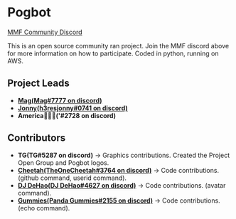 # Pogbot
<p align="left">  
<a href="//discord.gg/MPesmHm">MMF Community Discord</a>
</p>

This is an open source community ran project. Join the MMF discord above for more information on how to participate. Coded in python, running on AWS.

## Project Leads

* **[Mag(Mag#7777 on discord)](https://github.com/projectopengroup)**
* **[Jonny(h3resjonny#0741 on discord)](https://github.com/JDMDevelopment)**
* **America(ٰٰٰ'#2728 on discord)**

## Contributors
* **TG(TG#5287 on discord)** -> Graphics contributions. Created the Project Open Group and Pogbot logos.
* **[Cheetah(TheOneCheetah#3764 on discord)](https://github.com/TheOneCheetah)** -> Code contributions. (github command, userid command).
* **[DJ DeHao(DJ DeHao#4627 on discord)](https://github.com/DJ-DeHao)** -> Code contributions. (avatar command).
* **[Gummies(Panda Gummies#2155 on discord)](https://github.com/Gummies351)** -> Code contributions. (echo command).
